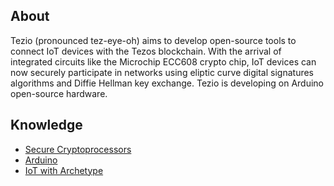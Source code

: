 ## About

Tezio (pronounced tez-eye-oh) aims to develop open-source tools to connect IoT devices with the Tezos blockchain. With the arrival of integrated circuits like the Microchip ECC608 crypto chip, IoT devices can now securely participate in networks using eliptic curve digital signatures algorithms and Diffie Hellman key exchange. Tezio is developing on Arduino open-source hardware. 

## Knowledge

* [Secure Cryptoprocessors](https://en.wikipedia.org/wiki/Secure_cryptoprocessor)
* [Arduino](https://arduino.cc)
* [IoT with Archetype](https://docs.archetype-lang.org/contract-library/iot/switch)
